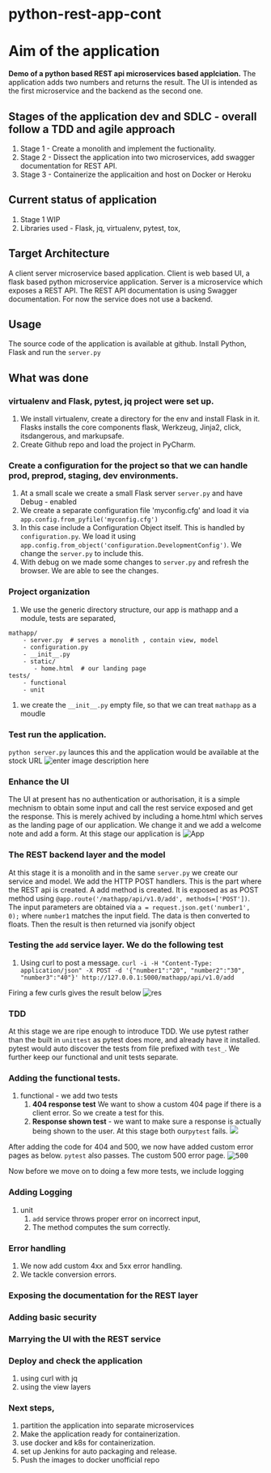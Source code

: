 # python-rest-app-cont

# Aim of the application 
**Demo of a python based REST api microservices based applciation.**
The application adds two numbers and returns the result. The UI is intended as the first microservice and the backend as the second one.  

## Stages of the application dev and SDLC - overall follow a **TDD** and agile approach
1. Stage 1 - Create a monolith and implement the fuctionality. 
2. Stage 2 - Dissect the application into two microservices, add swagger documentation for REST API.
3. Stage 3 - Containerize the applicaition and host on Docker or Heroku

## Current status of application 
1. Stage 1 WIP	
2. Libraries used  - Flask, jq, virtualenv, pytest, tox, 

## Target Architecture
A client server microservice based application. 
Client is web based UI, a flask based python microservice application. 
Server is a microservice which exposes a REST API.  The REST API documentation is using Swagger documentation. 
For now the service does not use a backend. 

## Usage
The source code of the application is available at github. 
Install Python, Flask and run the `server.py`

## What was done 
### virtualenv and Flask, pytest, jq project were set up. 
1. We install virtualenv, create a directory for the env and install Flask in it. Flasks installs the core components flask, Werkzeug, Jinja2, click, itsdangerous, and markupsafe.
2. Create Github repo and load the project in PyCharm. 

### Create a configuration for the project so that we can handle prod, preprod, staging, dev environments. 
1. At a small scale we create a small Flask server `server.py` and have Debug - enabled 
1. We create a separate configuration file 'myconfig.cfg' and load it via  `app.config.from_pyfile('myconfig.cfg') `
1. In this case include a Configuration Object itself. This is handled by `configuration.py`. We load it using `app.config.from_object('configuration.DevelopmentConfig')`. We change the `server.py` to include this.
1. With debug on we made some changes to `server.py` and refresh the browser. We are able to see the changes.

### Project organization 
1. We use the generic directory structure, our app is mathapp and a module, tests are separated, 
```
mathapp/
    - server.py  # serves a monolith , contain view, model
    - configuration.py 
    - __init__.py 
    - static/ 
       - home.html  # our landing page
tests/            
    - functional  
    - unit
```
1. we create the `__init__.py` empty file, so that we can treat `mathapp` as a moudle

### Test run the application. 
`python server.py` launces this and the application would be available at the stock URL 
![enter image description here](https://i.imgur.com/rPo5m1T.png)

### Enhance the UI 
The UI at present has no authentication or authorisation, it is a simple mechnism to obtain some input and call the rest service exposed and get the response.  This is merely achived by including a home.html which serves as the landing page of our application. We change it and we add a welcome note and add a form.
At this stage our application is ![App](https://i.imgur.com/w5yGfU3.png)

### The REST backend layer and the model
At this stage it is a monolith and in the same `server.py` we create our service and model. 
We add the HTTP POST handlers. This is the part where the REST api is created. 
A add method is created. It is exposed as as POST method using `@app.route('/mathapp/api/v1.0/add', methods=['POST'])`. The input parameters are obtained via `a = request.json.get('number1', 0);` where `number1` matches the input field. The data is then converted to floats. Then the result is then returned via jsonify object

### Testing the `add` service layer. We do the following test
1. Using curl to post a message. 
`curl -i -H "Content-Type: application/json" -X POST -d '{"number1":"20", "number2":"30", "number3":"40"}' http://127.0.0.1:5000/mathapp/api/v1.0/add`

Firing a few curls gives the result below 
![res](https://i.imgur.com/rETQRdq.png)


### TDD 
At this stage we are ripe enough to introduce TDD. We use pytest rather than the built in `unittest` as pytest does more, and already have it installed. pytest would auto discover the tests from file prefixed with `test_`. We further keep our functional and unit tests separate. 

### Adding the functional tests. 
1. functional - we add two tests 
	1. **404 response test** We want to show a custom 404 page if there is a client error. So we create a test for this.
	2. **Response shown test** - we want to make sure a response is actually being shown to the user.
At this stage both our`pytest` fails. 
![](https://i.imgur.com/QgGbIcc.png)


After adding the code for 404 and 500, we now have added custom error pages as below. `pytest` also passes. The custom 500 error page. 
<kbd>![500](https://i.imgur.com/nKmVTpW.png) </kbd>

Now before we move on to doing a few more tests, we include logging
### Adding Logging 



		
1. unit 
	1. `add` service throws proper error on incorrect input, 
	1. The method computes the sum correctly. 

### Error handling 
1. We now add custom 4xx and 5xx error handling. 
2. We tackle conversion errors. 



### Exposing the documentation for the REST layer



### Adding basic security

### Marrying the UI with the REST service

### Deploy and check the application 
1. using curl with jq
2. using the view layers

### Next steps, 
1. partition the application into separate microservices 
1. Make the application ready for containerization. 
1. use docker and k8s for containerization. 
2. set up Jenkins for auto packaging and release. 
1. Push the images to docker unofficial repo










